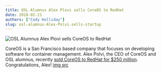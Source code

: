 ```yaml
---
title: OSL Alumnus Alex Plovi sells CoreOS to RedHat
date: 2018-02-21
authors: ["Cody Holliday"]
slug: osl-alumnus-Alex-Polvi-sells-startup
---
```


![OSL Alumnus Alex Plovi sells CoreOS to RedHat](/images/COS_RHblog.png#blog)

CoreOS is a San Francisco based company that focuses on developing software for container management. Alex Polvi, the CEO of CoreOS and OSL alumnus, recently [sold CoreOS to RedHat for $250 million](https://www.redhat.com/en/about/press-releases/red-hat-acquire-coreos-expanding-its-kubernetes-and-containers-leadership). Congratulations, Alex! [img src](https://www.redhat.com/en/blog/faq-red-hat-acquire-coreos)

